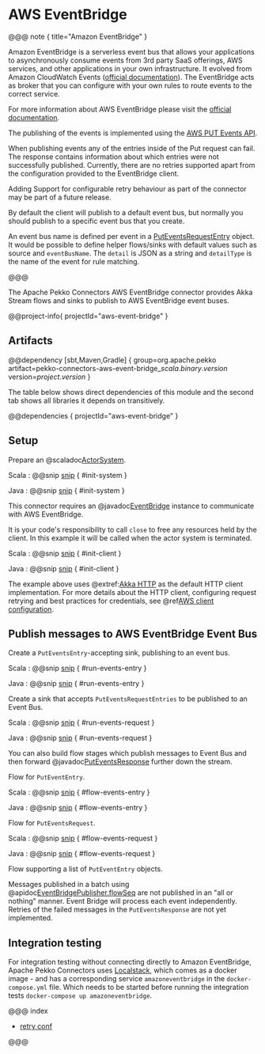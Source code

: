 # AWS EventBridge

@@@ note { title="Amazon EventBridge" }

Amazon EventBridge is a serverless event bus that allows your applications to asynchronously consume events from 3rd party SaaS offerings, AWS services, and other applications in your own infrastructure. 
It evolved from Amazon CloudWatch Events ([official documentation](https://docs.aws.amazon.com/AmazonCloudWatch/latest/events/WhatIsCloudWatchEvents.html)). 
The EventBridge acts as broker that you can configure with your own rules to route events to the correct service. 

For more information about AWS EventBridge please visit the [official documentation](https://aws.amazon.com/eventbridge/).

The publishing of the events is implemented using the [AWS PUT Events API](https://docs.aws.amazon.com/eventbridge/latest/userguide/add-events-putevents.html).

When publishing events any of the entries inside of the Put request can fail. 
The response contains information about which entries were not successfully published.
Currently, there are no retries supported apart from the configuration provided to the EventBridge client. 

Adding Support for configurable retry behaviour as part of the connector may be part of a future release.

By default the client will publish to a default event bus, but normally you should publish to a specific event bus that you create.

An event bus name is defined per event in a [PutEventsRequestEntry](https://docs.aws.amazon.com/eventbridge/latest/APIReference/API_PutEventsRequestEntry.html) object.
It would be possible to define helper flows/sinks with default values such as source and `eventBusName`. 
The `detail` is JSON as a string and `detailType` is the name of the event for rule matching.

@@@

The Apache Pekko Connectors AWS EventBridge connector provides Akka Stream flows and sinks to publish to AWS EventBridge event buses.


@@project-info{ projectId="aws-event-bridge" }


## Artifacts

@@dependency [sbt,Maven,Gradle] {
  group=org.apache.pekko
  artifact=pekko-connectors-aws-event-bridge_$scala.binary.version$
  version=$project.version$
}

The table below shows direct dependencies of this module and the second tab shows all libraries it depends on transitively.

@@dependencies { projectId="aws-event-bridge" }


## Setup

Prepare an @scaladoc[ActorSystem](akka.actor.ActorSystem).

Scala
: @@snip [snip](/aws-event-bridge/src/test/scala/akka/stream/alpakka/aws/eventbridge/IntegrationTestContext.scala) { #init-system }

Java
: @@snip [snip](/aws-event-bridge/src/test/java/docs/javadsl/EventBridgePublisherTest.java) { #init-system }


This connector requires an @javadoc[EventBridge](software.amazon.awssdk.services.eventbridge.EventBridgeAsyncClient) instance to communicate with AWS EventBridge.


It is your code's responsibility to call `close` to free any resources held by the client. In this example it will be called when the actor system is terminated.

Scala
: @@snip [snip](/aws-event-bridge/src/test/scala/akka/stream/alpakka/aws/eventbridge/IntegrationTestContext.scala) { #init-client }

Java
: @@snip [snip](/aws-event-bridge/src/test/java/docs/javadsl/EventBridgePublisherTest.java) { #init-client }

The example above uses @extref:[Akka HTTP](akka-http:) as the default HTTP client implementation. For more details about the HTTP client, configuring request retrying and best practices for credentials, see @ref[AWS client configuration](aws-shared-configuration.md).



## Publish messages to AWS EventBridge Event Bus

Create a `PutEventsEntry`-accepting sink, publishing to an event bus.


Scala
: @@snip [snip](/aws-event-bridge/src/test/scala/docs/scaladsl/EventBridgePublisherSpec.scala) { #run-events-entry }

Java
: @@snip [snip](/aws-event-bridge/src/test/java/docs/javadsl/EventBridgePublisherTest.java) { #run-events-entry }


Create a sink that accepts `PutEventsRequestEntries` to be published to an Event Bus.


Scala
: @@snip [snip](/aws-event-bridge/src/test/scala/docs/scaladsl/EventBridgePublisherSpec.scala) { #run-events-request }

Java
: @@snip [snip](/aws-event-bridge/src/test/java/docs/javadsl/EventBridgePublisherTest.java) { #run-events-request }

You can also build flow stages which publish messages to Event Bus and then forward 
@javadoc[PutEventsResponse](software.amazon.awssdk.services.eventbridge.model.PutEventsResponse) further down the stream.

Flow for `PutEventEntry`.

Scala
: @@snip [snip](/aws-event-bridge/src/test/scala/docs/scaladsl/EventBridgePublisherSpec.scala) { #flow-events-entry }

Java
: @@snip [snip](/aws-event-bridge/src/test/java/docs/javadsl/EventBridgePublisherTest.java) { #flow-events-entry }

Flow for `PutEventsRequest`.

Scala
: @@snip [snip](/aws-event-bridge/src/test/scala/docs/scaladsl/EventBridgePublisherSpec.scala) { #flow-events-request }

Java
: @@snip [snip](/aws-event-bridge/src/test/java/docs/javadsl/EventBridgePublisherTest.java) { #flow-events-request }

Flow supporting a list of `PutEventEntry` objects.

Messages published in a batch using @apidoc[EventBridgePublisher.flowSeq](EventBridgePublisher$) are not published in an "all or nothing" manner. Event Bridge will process each event independently. Retries of the failed messages in the `PutEventsResponse` are not yet implemented.


## Integration testing

For integration testing without connecting directly to Amazon EventBridge, Apache Pekko Connectors uses [Localstack](https://github.com/localstack/localstack), which comes as a docker image - and has a corresponding service `amazoneventbridge` in the `docker-compose.yml` file. Which needs to be started before running the integration tests `docker-compose up amazoneventbridge`.

@@@ index

* [retry conf](aws-shared-configuration.md)

@@@
